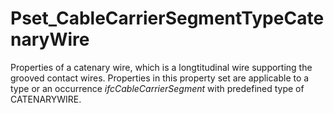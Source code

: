 # Pset_CableCarrierSegmentTypeCatenaryWire

Properties of a catenary wire, which is a longtitudinal wire supporting the grooved contact wires. Properties in this property set are applicable to a type or an occurrence _ifcCableCarrierSegment_ with predefined type of CATENARYWIRE.
